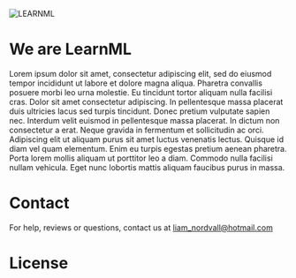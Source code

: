 ![LEARNML](https://github.com/CortuxAI/.github/assets/86798194/d8cc654f-ff39-4afa-b8a6-b17af93f06a0)
# We are LearnML
Lorem ipsum dolor sit amet, consectetur adipiscing elit, sed do eiusmod tempor incididunt ut labore et dolore magna aliqua. Pharetra convallis posuere morbi leo urna molestie. Eu tincidunt tortor aliquam nulla facilisi cras. Dolor sit amet consectetur adipiscing. In pellentesque massa placerat duis ultricies lacus sed turpis tincidunt. Donec pretium vulputate sapien nec. Interdum velit euismod in pellentesque massa placerat. In dictum non consectetur a erat. Neque gravida in fermentum et sollicitudin ac orci. Adipiscing elit ut aliquam purus sit amet luctus venenatis lectus. Quisque id diam vel quam elementum. Enim eu turpis egestas pretium aenean pharetra. Porta lorem mollis aliquam ut porttitor leo a diam. Commodo nulla facilisi nullam vehicula. Eget nunc lobortis mattis aliquam faucibus purus in massa.



# Contact
For help, reviews or questions, contact us at liam_nordvall@hotmail.com

# License

